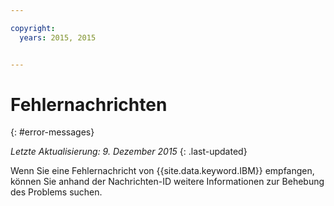 ```yaml
---

copyright:
  years: 2015, 2015


---
```



# Fehlernachrichten
{: #error-messages}

*Letzte Aktualisierung: 9. Dezember 2015*
{: .last-updated}

Wenn Sie eine Fehlernachricht von {{site.data.keyword.IBM}} empfangen, können Sie anhand der Nachrichten-ID weitere Informationen zur Behebung des Problems suchen.
